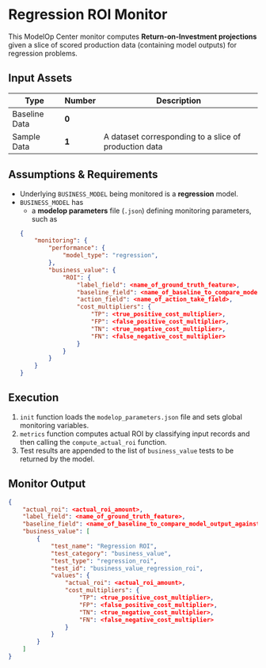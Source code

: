 # Regression ROI Monitor
This ModelOp Center monitor computes **Return-on-Investment projections** given a slice of scored production data (containing model outputs) for regression problems.

## Input Assets

| Type | Number | Description |
| ------ | ------ | ------ |
| Baseline Data | **0** | |
| Sample Data | **1** |  A dataset corresponding to a slice of production data |

## Assumptions & Requirements
 - Underlying `BUSINESS_MODEL` being monitored is a **regression** model.
 - `BUSINESS_MODEL` has 
     - a **modelop parameters** file (`.json`) defining monitoring parameters, such as
     ```json
     {
         "monitoring": {
             "performance": {
                 "model_type": "regression",
             },
             "business_value": {
                 "ROI": {
                     "label_field": <name_of_ground_truth_feature>,
                     "baseline_field": <name_of_baseline_to_compare_model_output_against>,
                     "action_field": <name_of_action_take_field>,
                     "cost_multipliers": {
                         "TP": <true_positive_cost_multiplier>,
                         "FP": <false_positive_cost_multiplier>,
                         "TN": <true_negative_cost_multiplier>,
                         "FN": <false_negative_cost_multiplier>
                     }
                 }
             }
         }
     }
     ```

## Execution
1. `init` function loads the `modelop_parameters.json` file and sets global monitoring variables.
2. `metrics` function computes actual ROI by classifying input records and then calling the `compute_actual_roi` function.
3. Test results are appended to the list of `business_value` tests to be returned by the model.

## Monitor Output

```JSON
{
    "actual_roi": <actual_roi_amount>,
    "label_field": <name_of_ground_truth_feature>,
    "baseline_field": <name_of_baseline_to_compare_model_output_against>,
    "business_value": [
        {
            "test_name": "Regression ROI",
            "test_category": "business_value",
            "test_type": "regression_roi",
            "test_id": "business_value_regression_roi",
            "values": {
                "actual_roi": <actual_roi_amount>,
                "cost_multipliers": {
                    "TP": <true_positive_cost_multiplier>,
                    "FP": <false_positive_cost_multiplier>,
                    "TN": <true_negative_cost_multiplier>,
                    "FN": <false_negative_cost_multiplier>
                }
            }
        }
    ]
}
```
